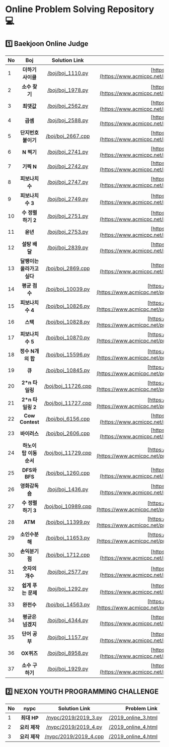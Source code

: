 # Online Problem Solving Repository 💻
## 1️⃣ Baekjoon Online Judge
| No | Boj | Solution Link | Problem Link |
|:----------|:----------:|:----------:|----------:|
|1| **더하기 사이클** | [/boj/boj_1110.py](https://github.com/kitae0522/Online-Problem-Solving/blob/master/boj/boj_1110.py) | [https://boj.kr/1110](https://www.acmicpc.net/problem/1110) |
|2| **소수 찾기** | [/boj/boj_1978.py](https://github.com/kitae0522/Online-Problem-Solving/blob/master/boj/boj_1978.py) | [https://boj.kr/1978](https://www.acmicpc.net/problem/1978) |
|3| **최댓값** | [/boj/boj_2562.py](https://github.com/kitae0522/Online-Problem-Solving/blob/master/boj/boj_2562.py) | [https://boj.kr/2562](https://www.acmicpc.net/problem/2562) |
|4| **곱셈** | [/boj/boj_2588.py](https://github.com/kitae0522/Online-Problem-Solving/blob/master/boj/boj_2588.py) | [https://boj.kr/2588](https://www.acmicpc.net/problem/2588) |
|5| **단지번호붙이기** | [/boj/boj_2667.cpp](https://github.com/kitae0522/Online-Problem-Solving/blob/master/boj/boj_2667.cpp) | [https://boj.kr/2667](https://www.acmicpc.net/problem/2667) |
|6| **N 찍기** | [/boj/boj_2741.py](https://github.com/kitae0522/Online-Problem-Solving/blob/master/boj/boj_2741.py) | [https://boj.kr/2741](https://www.acmicpc.net/problem/2741) |
|7| **기찍 N** | [/boj/boj_2742.py](https://github.com/kitae0522/Online-Problem-Solving/blob/master/boj/boj_2742.py) | [https://boj.kr/2742](https://www.acmicpc.net/problem/2742) |
|8| **피보나치 수** | [/boj/boj_2747.py](https://github.com/kitae0522/Online-Problem-Solving/blob/master/boj/boj_2747.py) | [https://boj.kr/2747](https://www.acmicpc.net/problem/2747) |
|9| **피보나치 수 3** | [/boj/boj_2749.py](https://github.com/kitae0522/Online-Problem-Solving/blob/master/boj/boj_2749.py) | [https://boj.kr/2749](https://www.acmicpc.net/problem/2749) |
|10| **수 정렬하기 2** | [/boj/boj_2751.py](https://github.com/kitae0522/Online-Problem-Solving/blob/master/boj/boj_2751.py) | [https://boj.kr/2751](https://www.acmicpc.net/problem/2751) |
|11| **윤년** | [/boj/boj_2753.py](https://github.com/kitae0522/Online-Problem-Solving/blob/master/boj/boj_2753.py) | [https://boj.kr/2753](https://www.acmicpc.net/problem/2753) |
|12| **설탕 배달** | [/boj/boj_2839.py](https://github.com/kitae0522/Online-Problem-Solving/blob/master/boj/boj_2839.py) | [https://boj.kr/2839](https://www.acmicpc.net/problem/2839) |
|13| **달팽이는 올라가고 싶다** | [/boj/boj_2869.cpp](https://github.com/kitae0522/Online-Problem-Solving/blob/master/boj/boj_2869.cpp) | [https://boj.kr/2869](https://www.acmicpc.net/problem/2869) |
|14| **평균 점수** | [/boj/boj_10039.py](https://github.com/kitae0522/Online-Problem-Solving/blob/master/boj/boj_10039.py) | [https://boj.kr/10039](https://www.acmicpc.net/problem/10039) |
|15| **피보나치 수 4** | [/boj/boj_10826.py](https://github.com/kitae0522/Online-Problem-Solving/blob/master/boj/boj_10826.py) | [https://boj.kr/10826](https://www.acmicpc.net/problem/10826) |
|16| **스택** | [/boj/boj_10828.py](https://github.com/kitae0522/Online-Problem-Solving/blob/master/boj/boj_10828.py) | [https://boj.kr/10828](https://www.acmicpc.net/problem/10828) |
|17| **피보나치 수 5** | [/boj/boj_10870.py](https://github.com/kitae0522/Online-Problem-Solving/blob/master/boj/boj_10870.py) | [https://boj.kr/10870](https://www.acmicpc.net/problem/10870) |
|18| **정수 N개의 합** | [/boj/boj_15596.py](https://github.com/kitae0522/Online-Problem-Solving/blob/master/boj/boj_15596.py) | [https://boj.kr/15596](https://www.acmicpc.net/problem/15596) |
|19| **큐** | [/boj/boj_10845.py](https://github.com/kitae0522/Online-Problem-Solving/blob/master/boj/boj_10845.py) | [https://boj.kr/10845](https://www.acmicpc.net/problem/10845) |
|20| **2*n 타일링** | [/boj/boj_11726.cpp](https://github.com/kitae0522/Online-Problem-Solving/blob/master/boj/boj_11726.cpp) | [https://boj.kr/11726](https://www.acmicpc.net/problem/11726) |
|21| **2*n 타일링 2** | [/boj/boj_11727.cpp](https://github.com/kitae0522/Online-Problem-Solving/blob/master/boj/boj_11727.cpp) | [https://boj.kr/11727](https://www.acmicpc.net/problem/11727) |
|22| **Cow Contest** | [/boj/boj_6156.cpp](https://github.com/kitae0522/Online-Problem-Solving/blob/master/boj/boj_6156.cpp) | [https://boj.kr/6156](https://www.acmicpc.net/problem/6156) |
|23| **바이러스** | [/boj/boj_2606.cpp](https://github.com/kitae0522/Online-Problem-Solving/blob/master/boj/boj_2606.cpp) | [https://boj.kr/2606](https://www.acmicpc.net/problem/2606) |
|24| **하노이 탑 이동 순서** | [/boj/boj_11729.cpp](https://github.com/kitae0522/Online-Problem-Solving/blob/master/boj/boj_11729.cpp) | [https://boj.kr/11729](https://www.acmicpc.net/problem/11729) |
|25| **DFS와 BFS** | [/boj/boj_1260.cpp](https://github.com/kitae0522/Online-Problem-Solving/blob/master/boj/boj_1260.cpp) | [https://boj.kr/1260](https://www.acmicpc.net/problem/1260) |
|26| **영화감독 숌** | [/boj/boj_1436.py](https://github.com/kitae0522/Online-Problem-Solving/blob/master/boj/boj_1436.py) | [https://boj.kr/1436](https://www.acmicpc.net/problem/1436) |
|27| **수 정렬하기 3** | [/boj/boj_10989.cpp](https://github.com/kitae0522/Online-Problem-Solving/blob/master/boj/boj_10989.cpp) | [https://boj.kr/10989](https://www.acmicpc.net/problem/10989) |
|28| **ATM** | [/boj/boj_11399.py](https://github.com/kitae0522/Online-Problem-Solving/blob/master/boj/boj_11399.py) | [https://boj.kr/11399](https://www.acmicpc.net/problem/11399) |
|29| **소인수분해** | [/boj/boj_11653.py](https://github.com/kitae0522/Online-Problem-Solving/blob/master/boj/boj_11653.py) | [https://boj.kr/11653](https://www.acmicpc.net/problem/11653) |
|30| **손익분기점** | [/boj/boj_1712.cpp](https://github.com/kitae0522/Online-Problem-Solving/blob/master/boj/boj_1712.cpp) | [https://boj.kr/1712](https://www.acmicpc.net/problem/1712) |
|31| **숫자의 개수** | [/boj/boj_2577.py](https://github.com/kitae0522/Online-Problem-Solving/blob/master/boj/boj_2577.py) | [https://boj.kr/2577](https://www.acmicpc.net/problem/2577) |
|32| **쉽게 푸는 문제** | [/boj/boj_1292.py](https://github.com/kitae0522/Online-Problem-Solving/blob/master/boj/boj_1292.py) | [https://boj.kr/1292](https://www.acmicpc.net/problem/1292) |
|33| **완전수** | [/boj/boj_14563.py](https://github.com/kitae0522/Online-Problem-Solving/blob/master/boj/boj_14563.py) | [https://boj.kr/14563](https://www.acmicpc.net/problem/14563) |
|34| **평균은 넘겠지** | [/boj/boj_4344.py](https://github.com/kitae0522/Online-Problem-Solving/blob/master/boj/boj_4344.py) | [https://boj.kr/4344](https://www.acmicpc.net/problem/4344) |
|35| **단어 공부** | [/boj/boj_1157.py](https://github.com/kitae0522/Online-Problem-Solving/blob/master/boj/boj_1157.py) | [https://boj.kr/1157](https://www.acmicpc.net/problem/1157) |
|36| **OX퀴즈** | [/boj/boj_8958.py](https://github.com/kitae0522/Online-Problem-Solving/blob/master/boj/boj_8958.py) | [https://boj.kr/8958](https://www.acmicpc.net/problem/8958) |
|37| **소수 구하기** | [/boj/boj_1929.py](https://github.com/kitae0522/Online-Problem-Solving/blob/master/boj/boj_1929.py) | [https://boj.kr/1929](https://www.acmicpc.net/problem/1929) |

## 2️⃣ NEXON YOUTH PROGRAMMING CHALLENGE
| No | nypc | Solution Link | Problem Link |
|:----------|:----------:|:----------:|----------:|
|1| **최대 HP** | [/nypc/2019/2019_3.py](https://github.com/kitae0522/Online-Problem-Solving/blob/master/nypc/2019/2019_3.py) | [/2019_online_3.html](https://nypc.github.io/2019/2019_online_3.html) |
|2| **요리 제작** | [/nypc/2019/2019_4.py](https://github.com/kitae0522/Online-Problem-Solving/blob/master/nypc/2019/2019_4.py) | [/2019_online_4.html](https://nypc.github.io/2019/2019_online_4.html) |
|3| **요리 제작** | [/nypc/2019/2019_4.cpp](https://github.com/kitae0522/Online-Problem-Solving/blob/master/nypc/2019/2019_4.cpp) | [/2019_online_4.html](https://nypc.github.io/2019/2019_online_4.html) |
